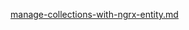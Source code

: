 [manage-collections-with-ngrx-entity.md](https://raw.githubusercontent.com/rx-angular/rx-angular/main/libs/state/docs/snippets/manage-collections-with-ngrx-entity.md ':include')
